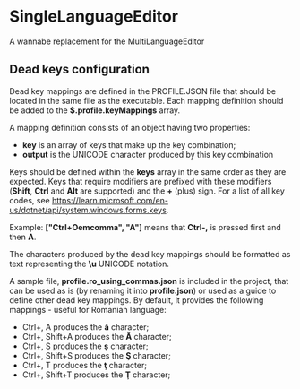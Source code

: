 # SingleLanguageEditor
A wannabe replacement for the MultiLanguageEditor

## Dead keys configuration

Dead key mappings are defined in the PROFILE.JSON file that should be located in the same file as the executable. Each mapping definition should be added to the __$.profile.keyMappings__ array. 

A mapping definition consists of an object having two properties:
* __key__ is an array of keys that make up the key combination;
* __output__ is the UNICODE character produced by this key combination 

Keys should be defined within the __keys__ array in the same order as they are expected. Keys that require modifiers are prefixed with these modifiers (__Shift__, __Ctrl__ and __Alt__ are supported) and the __+__ (plus) sign. For a list of all key codes, see https://learn.microsoft.com/en-us/dotnet/api/system.windows.forms.keys.

Example: __["Ctrl+Oemcomma", "A"]__ means that __Ctrl-,__ is pressed first and then __A__.

The characters produced by the dead key mappings should be formatted as text representing the __\u__ UNICODE notation.

A sample file, __profile.ro_using_commas.json__ is included in the project, that can be used as is (by renaming it into __profile.json__) or used as a guide to define other dead key mappings. By default, it provides the following mappings - useful for Romanian language:
* Ctrl+, A produces the __ă__ character;
* Ctrl+, Shift+A produces the __Ă__ character;
* Ctrl+, S produces the __ş__ character;
* Ctrl+, Shift+S produces the __Ş__ character;
* Ctrl+, T produces the __ţ__ character;
* Ctrl+, Shift+T produces the __Ţ__ character;
 